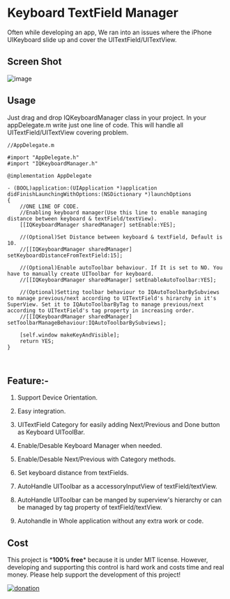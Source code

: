 Keyboard TextField Manager
==========================

Often while developing an app, We ran into an issues where the iPhone UIKeyboard slide up and cover the UITextField/UITextView.

## Screen Shot
![image](./KeyboardTextFieldDemo/Screenshot/IQKeyboardManagerScreenshot.png)


Usage
---
Just drag and drop IQKeyboardManager class in your project. In your appDelegate.m write just one line of code. This will handle all UITextField/UITextView covering problem.

```  objc
//AppDelegate.m

#import "AppDelegate.h"
#import "IQKeyboardManager.h"

@implementation AppDelegate

- (BOOL)application:(UIApplication *)application didFinishLaunchingWithOptions:(NSDictionary *)launchOptions
{
    //ONE LINE OF CODE.
    //Enabling keyboard manager(Use this line to enable managing distance between keyboard & textField/textView).
    [[IQKeyboardManager sharedManager] setEnable:YES];
    
    //(Optional)Set Distance between keyboard & textField, Default is 10.
    //[[IQKeyboardManager sharedManager] setKeyboardDistanceFromTextField:15];

    //(Optional)Enable autoToolbar behaviour. If It is set to NO. You have to manually create UIToolbar for keyboard.
    //[[IQKeyboardManager sharedManager] setEnableAutoToolbar:YES];

    //(Optional)Setting toolbar behaviour to IQAutoToolbarBySubviews to manage previous/next according to UITextField's hirarchy in it's SuperView. Set it to IQAutoToolbarByTag to manage previous/next according to UITextField's tag property in increasing order.
    //[[IQKeyboardManager sharedManager] setToolbarManageBehaviour:IQAutoToolbarBySubviews];

    [self.window makeKeyAndVisible];
    return YES;
}



```


## Feature:-

 1) Support Device Orientation.
 
 2) Easy integration.

 3) UITextField Category for easily adding Next/Previous and Done button as Keyboard UIToolBar.

 4) Enable/Desable Keyboard Manager when needed.

 5) Enable/Desable Next/Previous with Category methods.

 6) Set keyboard distance from textFields.
 
 7) AutoHandle UIToolbar as a accessoryInputView of textField/textView.

 8) AutoHandle UIToolbar can be manged by superview's hierarchy or can be managed by tag property of textField/textView.

 9) Autohandle in Whole application without any extra work or code.


Cost
-----------------------
This project is \***100% free**\* because it is under MIT license.
However, developing and supporting this control is hard work and costs time and real money. Please help support the development of this project!

[![donation](https://www.paypalobjects.com/en_US/i/btn/btn_donateCC_LG.gif)](https://www.paypal.com/cgi-bin/webscr?cmd=_donations&business=hack%2eiftekhar%40gmail%2ecom&lc=US&item_name=Iftekhar&no_note=0&currency_code=USD&bn=PP%2dDonationsBF%3abtn_donateCC_LG%2egif%3aNonHostedGuest)




